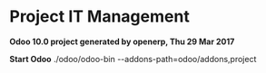 # Project IT Management

**Odoo 10.0 project generated by openerp, Thu 29 Mar 2017**

**Start Odoo**
 ./odoo/odoo-bin --addons-path=odoo/addons,project